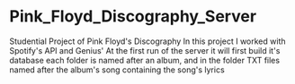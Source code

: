 # Pink_Floyd_Discography_Server
Studential Project of Pink Floyd's Discography
In this project I worked with Spotify's API and Genius'
At the first run of the server it will first build it's database
each folder is named after an album, and in the folder TXT files 
named after the album's song containing the song's lyrics
